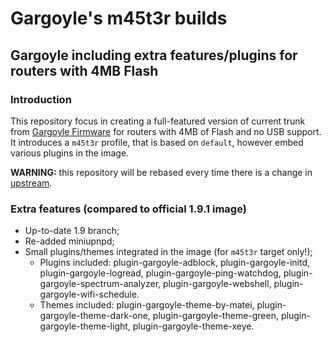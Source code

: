 # Gargoyle's m45t3r builds

## Gargoyle including extra features/plugins for routers with 4MB Flash

### Introduction

This repository focus in creating a full-featured version of current trunk from
[Gargoyle Firmware](https://www.gargoyle-router.com/) for routers with 4MB of
Flash and no USB support. It introduces a `m45t3r` profile, that is based on
`default`, however embed various plugins in the image.

**WARNING:** this repository will be rebased every time there is a change in
[upstream](https://github.com/ericpaulbishop/gargoyle).

### Extra features (compared to official 1.9.1 image)

- Up-to-date 1.9 branch;
- Re-added miniupnpd;
- Small plugins/themes integrated in the image (for `m45t3r` target only!);
    * Plugins included: plugin-gargoyle-adblock, plugin-gargoyle-initd,
      plugin-gargoyle-logread, plugin-gargoyle-ping-watchdog,
      plugin-gargoyle-spectrum-analyzer, plugin-gargoyle-webshell,
      plugin-gargoyle-wifi-schedule.
    * Themes included: plugin-gargoyle-theme-by-matei,
      plugin-gargoyle-theme-dark-one, plugin-gargoyle-theme-green,
      plugin-gargoyle-theme-light, plugin-gargoyle-theme-xeye.
